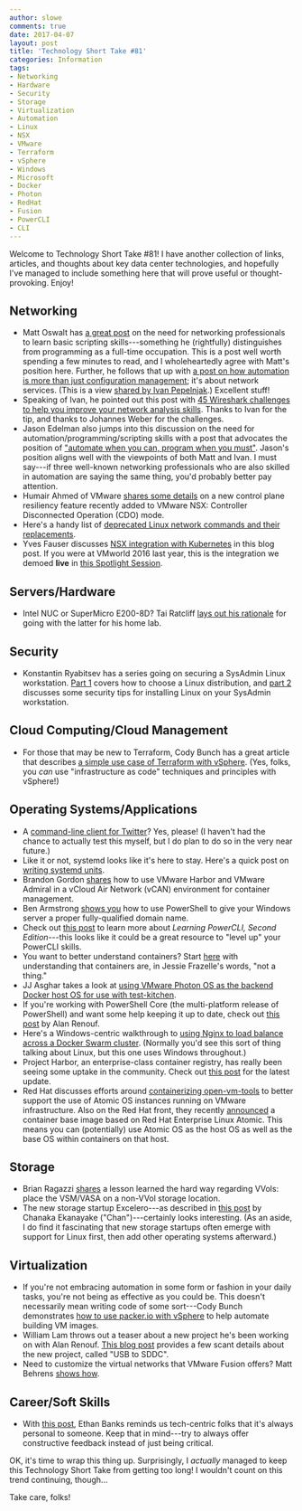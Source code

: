 ```yaml
---
author: slowe
comments: true
date: 2017-04-07
layout: post
title: 'Technology Short Take #81'
categories: Information
tags:
- Networking
- Hardware
- Security
- Storage
- Virtualization
- Automation
- Linux
- NSX
- VMware
- Terraform
- vSphere
- Windows
- Microsoft
- Docker
- Photon
- RedHat
- Fusion
- PowerCLI
- CLI
---
```


Welcome to Technology Short Take #81! I have another collection of links, articles, and thoughts about key data center technologies, and hopefully I've managed to include something here that will prove useful or thought-provoking. Enjoy!

## Networking

* Matt Oswalt has [a great post][link-4] on the need for networking professionals to learn basic scripting skills---something he (rightfully) distinguishes from programming as a full-time occupation. This is a post well worth spending a few minutes to read, and I wholeheartedly agree with Matt's position here. Further, he follows that up with [a post on how automation is more than just configuration management][link-19]; it's about network services. (This is a view [shared by Ivan Pepelnjak][link-20].) Excellent stuff!
* Speaking of Ivan, he pointed out this post with [45 Wireshark challenges to help you improve your network analysis skills][link-21]. Thanks to Ivan for the tip, and thanks to Johannes Weber for the challenges.
* Jason Edelman also jumps into this discussion on the need for automation/programming/scripting skills with a post that advocates the position of ["automate when you can, program when you must"][link-31]. Jason's position aligns well with the viewpoints of both Matt and Ivan. I must say---if three well-known networking professionals who are also skilled in automation are saying the same thing, you'd probably better pay attention.
* Humair Ahmed of VMware [shares some details][link-11] on a new control plane resiliency feature recently added to VMware NSX: Controller Disconnected Operation (CDO) mode.
* Here's a handy list of [deprecated Linux network commands and their replacements][link-22].
* Yves Fauser discusses [NSX integration with Kubernetes][link-26] in this blog post. If you were at VMworld 2016 last year, this is the integration we demoed **live** in [this Spotlight Session][link-27].

## Servers/Hardware

* Intel NUC or SuperMicro E200-8D? Tai Ratcliff [lays out his rationale][link-18] for going with the latter for his home lab.

## Security

* Konstantin Ryabitsev has a series going on securing a SysAdmin Linux workstation. [Part 1][link-23] covers how to choose a Linux distribution, and [part 2][link-24] discusses some security tips for installing Linux on your SysAdmin workstation.

## Cloud Computing/Cloud Management

* For those that may be new to Terraform, Cody Bunch has a great article that describes [a simple use case of Terraform with vSphere][link-12]. (Yes, folks, you _can_ use "infrastructure as code" techniques and principles with vSphere!)

## Operating Systems/Applications

* A [command-line client for Twitter][link-1]? Yes, please! (I haven't had the chance to actually test this myself, but I do plan to do so in the very near future.)
* Like it or not, systemd looks like it's here to stay. Here's a quick post on [writing systemd units][link-3].
* Brandon Gordon [shares][link-5] how to use VMware Harbor and VMware Admiral in a vCloud Air Network (vCAN) environment for container management.
* Ben Armstrong [shows you][link-6] how to use PowerShell to give your Windows server a proper fully-qualified domain name.
* Check out [this post][link-8] to learn more about _Learning PowerCLI, Second Edition_---this looks like it could be a great resource to "level up" your PowerCLI skills.
* You want to better understand containers? Start [here][link-10] with understanding that containers are, in Jessie Frazelle's words, "not a thing."
* JJ Asghar takes a look at [using VMware Photon OS as the backend Docker host OS for use with test-kitchen][link-13].
* If you're working with PowerShell Core (the multi-platform release of PowerShell) and want some help keeping it up to date, check out [this post][link-14] by Alan Renouf.
* Here's a Windows-centric walkthrough to [using Nginx to load balance across a Docker Swarm cluster][link-15]. (Normally you'd see this sort of thing talking about Linux, but this one uses Windows throughout.)
* Project Harbor, an enterprise-class container registry, has really been seeing some uptake in the community. Check out [this post][link-17] for the latest update.
* Red Hat discusses efforts around [containerizing open-vm-tools][link-28] to better support the use of Atomic OS instances running on VMware infrastructure. Also on the Red Hat front, they recently [announced][link-29] a container base image based on Red Hat Enterprise Linux Atomic. This means you can (potentially) use Atomic OS as the host OS as well as the base OS within containers on that host.

## Storage

* Brian Ragazzi [shares][link-2] a lesson learned the hard way regarding VVols: place the VSM/VASA on a non-VVol storage location.
* The new storage startup Excelero---as described in [this post][link-30] by Chanaka Ekanayake ("Chan")---certainly looks interesting. (As an aside, I do find it fascinating that new storage startups often emerge with support for Linux first, then add other operating systems afterward.)

## Virtualization

* If you're not embracing automation in some form or fashion in your daily tasks, you're not being as effective as you could be. This doesn't necessarily mean writing code of some sort---Cody Bunch demonstrates [how to use packer.io with vSphere][link-7] to help automate building VM images.
* William Lam throws out a teaser about a new project he's been working on with Alan Renouf. [This blog post][link-16] provides a few scant details about the new project, called "USB to SDDC".
* Need to customize the virtual networks that VMware Fusion offers? Matt Behrens [shows how][link-25].

## Career/Soft Skills

* With [this post][link-9], Ethan Banks reminds us tech-centric folks that it's always personal to someone. Keep that in mind---try to always offer constructive feedback instead of just being critical.

OK, it's time to wrap this thing up. Surprisingly, I _actually_ managed to keep this Technology Short Take from getting too long! I wouldn't count on this trend continuing, though...

Take care, folks!



[link-1]: https://sferik.github.io/t/
[link-2]: https://brianragazzi.wordpress.com/2017/03/17/a-downside-to-vvols/
[link-3]: http://hokstadconsulting.com/devops/writing-systemd-units
[link-4]: https://keepingitclassless.net/2017/03/learn-programming-or-perish/
[link-5]: https://blogs.vmware.com/vcat/2017/03/hybrid-container-management-vcloud-director-vmware-harbor.html
[link-6]: https://blogs.msdn.microsoft.com/virtual_pc_guy/2017/03/10/giving-a-workgroup-server-an-fqdn/
[link-7]: http://blog.codybunch.com/2017/03/08/packerio-with-vSphere/
[link-8]: https://blogs.vmware.com/PowerCLI/2017/03/learning-powercli-second-edition.html
[link-9]: http://ethancbanks.com/2017/03/24/its-personal/
[link-10]: https://blog.jessfraz.com/post/containers-zones-jails-vms/
[link-11]: https://blogs.vmware.com/networkvirtualization/2017/03/nsx-v-6-3-control-plane-resiliency-cdo-mode.html#.WOKoNEfiv6U
[link-12]: http://blog.codybunch.com/2017/03/08/A-Simple-Terraform-on-vSphere-Build/
[link-13]: https://jjasghar.github.io/blog/2017/03/29/photonos-as-your-backend-for-kitchen-docker/
[link-14]: http://www.virtu-al.net/2017/03/27/powershell-core-date/
[link-15]: https://blogs.technet.microsoft.com/virtualization/2017/03/17/use-nginx-to-load-balance-across-your-docker-swarm-cluster/
[link-16]: http://www.virtuallyghetto.com/2017/04/project-usb-to-sddc-part-1.html
[link-17]: http://www.think-foundry.com/project-harbor-reaches-milestone-2000-stars-github/
[link-18]: https://lab-rat.com.au/2017/04/01/supermicro-vs-intel-nuc/
[link-19]: https://keepingitclassless.net/2017/04/cheese-moved-long-time-ago/
[link-20]: http://blog.ipspace.net/2017/04/network-automation-is-much-more-than.html
[link-21]: https://blog.webernetz.net/2017/03/29/wireshark-layer-2-3-pcap-analysis-w-challenges-ccnp-switch/
[link-22]: https://dougvitale.wordpress.com/2011/12/21/deprecated-linux-networking-commands-and-their-replacements/
[link-23]: https://www.linux.com/news/linux-workstation-security/2017/3/how-choose-best-linux-distro-sysadmin-workstation-security
[link-24]: https://www.linux.com/news/linux-workstation-security/2017/3/security-tips-installing-linux-your-sysadmin-workstation
[link-25]: https://spin.atomicobject.com/2017/04/03/vmware-fusion-custom-virtual-networks/
[link-26]: https://blogs.vmware.com/networkvirtualization/2017/03/kubecon-2017.html#.WOaT7kfisUH
[link-27]: https://www.youtube.com/watch?v=3xHFK_8Ba58
[link-28]: https://developers.redhat.com/blog/2017/03/23/containerizing-open-vm-tools-part-1-the-dockerfile-and-constructing-a-systemd-unit-file/
[link-29]: http://rhelblog.redhat.com/2017/03/13/introducing-the-red-hat-enterprise-linux-atomic-base-image/
[link-30]: https://chansblog.com/excelero-the-latest-software-defined-storage-startup/
[link-31]: http://jedelman.com/home/automate-when-you-can-program-when-you-must/
